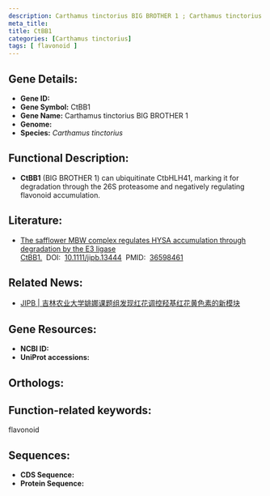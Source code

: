 ```yaml
---
description: Carthamus tinctorius BIG BROTHER 1 ; Carthamus tinctorius
meta_title:
title: CtBB1
categories: [Carthamus tinctorius]
tags: [ flavonoid ]
---
```


## Gene Details:
- **Gene ID:**	[]()
- **Gene Symbol:** CtBB1
- **Gene Name:** Carthamus tinctorius BIG BROTHER 1
- **Genome:** []()
- **Species:** *Carthamus tinctorius*

## Functional Description:
   - **CtBB1** (BIG BROTHER 1) can ubiquitinate CtbHLH41, marking it for degradation through the 26S proteasome and negatively regulating flavonoid accumulation.

## Literature:
   - [The safflower MBW complex regulates HYSA accumulation through degradation by the E3 ligase CtBB1.]( https://onlinelibrary.wiley.com/doi/10.1111/jipb.13444)&nbsp;&nbsp;DOI:&nbsp;&nbsp;[10.1111/jipb.13444](https://onlinelibrary.wiley.com/doi/10.1111/jipb.13444)&nbsp;&nbsp;PMID:&nbsp;&nbsp;[36598461](https://pubmed.ncbi.nlm.nih.gov/36598461/)

## Related News:
   - [JIPB | 吉林农业大学姚娜课题组发现红花调控羟基红花黄色素的新模块](https://mp.weixin.qq.com/s?__biz=Mzg3MDEwNDEyMg==&mid=2247543622&idx=5&sn=09795fa6d5c15c1ca9e6238799f462b1&chksm=ce908613f9e70f05748cf0f9ba5183540b6e7623f54ab64bacaf150a235d77a4f89d93aa1c62&scene=27#wechat_redirect)

## Gene Resources:
- **NCBI ID:** [](https://www.ncbi.nlm.nih.gov/gene/?term=)
- **UniProt accessions:** [](https://www.uniprot.org/uniprotkb//entry)

## Orthologs:


## Function-related keywords:
flavonoid

## Sequences:
- **CDS Sequence:**
- **Protein Sequence:**
